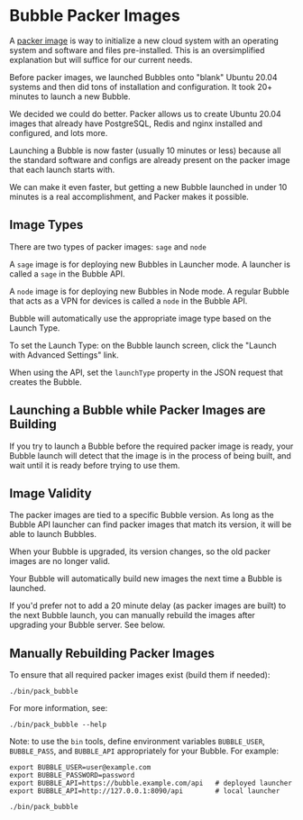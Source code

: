 # Bubble Packer Images
A [packer image](https://packer.io) is way to initialize a new cloud system with an operating system and
software and files pre-installed. This is an oversimplified explanation but will suffice for our current needs.
 
Before packer images, we launched Bubbles onto "blank" Ubuntu 20.04 systems and then did
tons of installation and configuration. It took 20+ minutes to launch a new Bubble.

We decided we could do better. Packer allows us to create Ubuntu 20.04 images that already have 
PostgreSQL, Redis and nginx installed and configured, and lots more.

Launching a Bubble is now faster (usually 10 minutes or less) because all the standard software
and configs are already present on the packer image that each launch starts with.

We can make it even faster, but getting a new Bubble launched in under 10 minutes is a real accomplishment,
and Packer makes it possible. 

## Image Types
There are two types of packer images: `sage` and `node`

A `sage` image is for deploying new Bubbles in Launcher mode. A launcher is called a `sage` in the Bubble API.

A `node` image is for deploying new Bubbles in Node mode. A regular Bubble that acts as a VPN for devices is called a `node` in the Bubble API.

Bubble will automatically use the appropriate image type based on the Launch Type.

To set the Launch Type: on the Bubble launch screen, click the "Launch with Advanced Settings" link.

When using the API, set the `launchType` property in the JSON request that creates the Bubble. 

## Launching a Bubble while Packer Images are Building
If you try to launch a Bubble before the required packer image is ready, your Bubble launch will detect that the image
is in the process of being built, and wait until it is ready before trying to use them.

## Image Validity
The packer images are tied to a specific Bubble version. As long as the Bubble API launcher can find packer images
that match its version, it will be able to launch Bubbles.

When your Bubble is upgraded, its version changes, so the old packer images are no longer valid.

Your Bubble will automatically build new images the next time a Bubble is launched.

If you'd prefer not to add a 20 minute delay (as packer images are built) to the next Bubble launch, you
can manually rebuild the images after upgrading your Bubble server. See below.

## Manually Rebuilding Packer Images
To ensure that all required packer images exist (build them if needed):
 
    ./bin/pack_bubble

For more information, see:

    ./bin/pack_bubble --help

Note: to use the `bin` tools, define environment variables `BUBBLE_USER`, `BUBBLE_PASS`, and `BUBBLE_API`
appropriately for your Bubble. For example:

    export BUBBLE_USER=user@example.com
    export BUBBLE_PASSWORD=password
    export BUBBLE_API=https://bubble.example.com/api   # deployed launcher
    export BUBBLE_API=http://127.0.0.1:8090/api        # local launcher

    ./bin/pack_bubble

